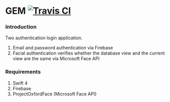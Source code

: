 # GEM [![Travis CI](https://travis-ci.com/emreozdil/GEM.svg?token=W1PFc5VyLR7zwNLsVzpB&branch=master)](https://travis-ci.com/emreozdil/GEM/builds)

### Introduction
Two authentication login application.
1. Email and password authentication via Firebase
2. Facial authentication verifies whether the database view and the current view are the same via Microsoft Face API

### Requirements
1. Swift 4
2. Firebase
3. ProjectOxfordFace (Microsoft Face API)
